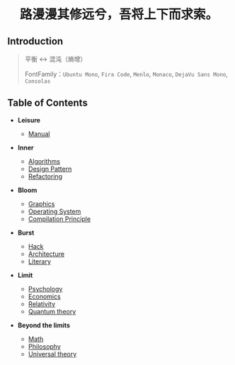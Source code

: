 <h1 style="text-align:center"> 路漫漫其修远兮，吾将上下而求索。</h1>

## Introduction

> 平衡 ↔ 混沌（熵增）
>
> FontFamily：`Ubuntu Mono`, `Fira Code`, `Menlo`, `Monaco`, `DejaVu Sans Mono`, `Consolas`



## Table of Contents

+ **Leisure**
  + [Manual](/docs/Manual/Main.md)

+ **Inner**
  + [Algorithms](/docs/Algorithms/Main.md)
  + [Design Pattern](/docs/DesignPattern/Main.md)
  + [Refactoring](/docs/Refactoring/Main.md)

+ **Bloom**
  + [Graphics]()
  + [Operating System](/docs/System/Main.md)
  + [Compilation Principle]()

+ **Burst**
  + [Hack](/docs/Hack/Main.md)
  + [Architecture](/docs/Architecture/Main.md)
  + [Literary](/docs/Literary/Main.md)

+ **Limit**
  + [Psychology](/docs/Psychology/main.md)
  + [Economics]()
  + [Relativity]()
  + [Quantum theory]()

+ **Beyond the limits**
  + [Math]()
  + [Philosophy]()
  + [Universal theory]()


